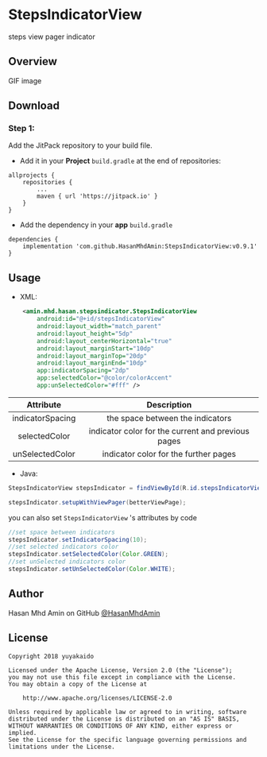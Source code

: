 # StepsIndicatorView
steps view pager indicator


## Overview

GIF image

## Download

### Step 1:
Add the JitPack repository to your build file.
 
 - Add it in your **Project** ```build.gradle``` at the end of repositories:
 
```
allprojects {
    repositories {
        ...
        maven { url 'https://jitpack.io' }
    }
}
```

-  Add the dependency in your **app** ```build.gradle```
```
dependencies {
    implementation 'com.github.HasanMhdAmin:StepsIndicatorView:v0.9.1'
}
```

## Usage
- XML:
```xml
    <amin.mhd.hasan.stepsindicator.StepsIndicatorView
        android:id="@+id/stepsIndicatorView"
        android:layout_width="match_parent"
        android:layout_height="5dp"
        android:layout_centerHorizontal="true"
        android:layout_marginStart="10dp"
        android:layout_marginTop="20dp"
        android:layout_marginEnd="10dp"
        app:indicatorSpacing="2dp"
        app:selectedColor="@color/colorAccent"
        app:unSelectedColor="#fff" />
```

| Attribute | Description |
| :----: | :----: |
| indicatorSpacing | the space between the indicators |
| selectedColor | indicator color for the current and previous pages |
| unSelectedColor | indicator color for the further pages |

- Java:

```java
StepsIndicatorView stepsIndicator = findViewById(R.id.stepsIndicatorView);

stepsIndicator.setupWithViewPager(betterViewPage);
```

you can also set ```StepsIndicatorView``` 's attributes by code

```java
//set space between indicators
stepsIndicator.setIndicatorSpacing(10);
//set selected indicators color
stepsIndicator.setSelectedColor(Color.GREEN);
//set unSelected indicators color
stepsIndicator.setUnSelectedColor(Color.WHITE);
```


## Author 
Hasan Mhd Amin on GitHub [@HasanMhdAmin](https://github.com/HasanMhdAmin) 

## License
```
Copyright 2018 yuyakaido

Licensed under the Apache License, Version 2.0 (the "License");
you may not use this file except in compliance with the License.
You may obtain a copy of the License at

    http://www.apache.org/licenses/LICENSE-2.0

Unless required by applicable law or agreed to in writing, software
distributed under the License is distributed on an "AS IS" BASIS,
WITHOUT WARRANTIES OR CONDITIONS OF ANY KIND, either express or implied.
See the License for the specific language governing permissions and
limitations under the License.
```